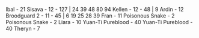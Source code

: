 Ibal - 21
Sisava - 12 - 127 | 24 39 48 80 94
Kellen - 12 - 48 | 9
Ardin - 12
Broodguard 2 - 11 - 45 | 6 19 25 28 39
Fran - 11
Poisonous Snake - 2
Poisonous Snake - 2
Liara - 10
Yuan-Ti Pureblood - 40
Yuan-Ti Pureblood - 40
Theryn - 7
